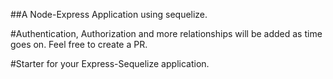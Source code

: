 ##A Node-Express Application using sequelize.

#Authentication, Authorization and more relationships will be added as time goes on. Feel free to create a PR.

#Starter for your Express-Sequelize application.

